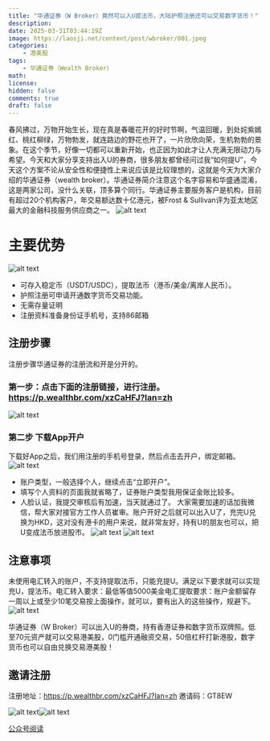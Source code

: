 ```yaml
---
title: "华通证券（W Broker）竟然可以入U提法币，大陆护照注册还可以交易数字货币！"
description: 
date: 2025-03-31T03:44:19Z
image: https://laosji.net/content/post/wbroker/001.jpeg
categories:
    - 港美股
tags:
    - 华通证券（Wealth Broker）
math: 
license: 
hidden: false
comments: true
draft: false
---
```


春风拂过，万物开始生长，现在真是春暖花开的好时节啊，气温回暖，到处姹紫嫣红、桃红柳绿，万物勃发，就连路边的野花也开了，一片欣欣向荣，生机勃勃的景象。在这个季节，好像一切都可以重新开始，也正因为如此才让人充满无限动力与希望。今天和大家分享支持出入U的券商，很多朋友都曾经问过我“如何提U”，今天这个方案不论从安全性和便捷性上来说应该是比较理想的，这就是今天为大家介绍的华通证券（wealth broker）。华通证券简介注意这个名字容易和华盛通混淆，这是两家公司，没什么关联，顶多算个同行。华通证券主要服务客户是机构，目前有超过20个机构客户，年交易额达数十亿港元，被Frost & Sullivan评为亚太地区最大的金融科技服务供应商之一。
![alt text](image.png)

# 主要优势

![alt text](image-1.png)
- 可存入稳定币（USDT/USDC），提取法币（港币/美金/离岸人民币）。
- 护照注册可申请开通数字货币交易功能。
- 无需存量证明
- 注册资料准备身份证手机号，支持86邮箱


## 注册步骤
注册步骤华通证券的注册流和开是分开的。

### 第一步：点击下面的注册链接，进行注册。https://p.wealthbr.com/xzCaHFJ?lan=zh
![alt text](image-3.png)

### 第二步 下载App开户

下载好App之后，我们用注册的手机号登录，然后点击去开户，绑定邮箱。
![alt text](image-4.png)
- 账户类型，一般选择个人，继续点击“立即开户”。
- 填写个人资料的页面我就省略了，证券账户类型我用保证金账比较多。
- 人脸认证，我提交审核后有加速，当天就通过了。
大家需要加速的话加我微信，帮大家对接官方工作人员崔审。账户开好之后就可以出入U了，充完U兑换为HKD，这对没有港卡的用户来说，就非常友好，持有U的朋友也可以，把U变成法币放进股市。
![alt text](image-6.png)
![alt text](image-5.png)

## 注意事项
未使用电汇转入的账户，不支持提取法币，只能充提U。满足以下要求就可以实现充U，提法币。电汇转入要求：最低等值5000美金电汇提取要求：账户金额留存一周以上或至少10笔交易按上面操作，就可以，要有出入的这些操作，规避下。
![alt text](image-2.png)

华通证券（W Broker）可以出入U的券商，持有香港证券和数字货币双牌照。低至70元资产就可以交易港美股，0门槛开通融资交易，50倍杠杆打新港股，数字货币也可以自由兑换交易港美股！

## 邀请注册
注册地址：https://p.wealthbr.com/xzCaHFJ?lan=zh
邀请码：GT8EW

![alt text](image-7.png)![alt text](image-8.png)

<a href="https://mp.weixin.qq.com/s/2mNZXuRMRKVTPpmi69B7jQ" target="_blank" rel="noopener">公众号阅读</a>
